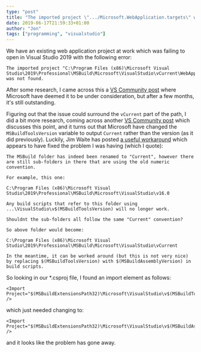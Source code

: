 ```yaml
---
type: "post"
title: "The imported project \".../Microsoft.WebApplication.targets\" was not found"
date: 2019-06-17T21:59:33+01:00
author: "Jon"
tags: ["programming", "visualstudio"]
---
```


We have an existing web application project at work which was failing to open in Visual Studio 2019 with the following error:

```
The imported project "C:\Program Files (x86)\Microsoft Visual Studio\2019\Professional\MSBuild\Microsoft\VisualStudio\vCurrent\WebApplications\Microsoft.WebApplication.targets" was not found.
```

After some research, I came across this a [VS Community post](https://developercommunity.visualstudio.com/content/problem/414282/vs-2019-webapplication-projects-fail-to-load.html) where Microsoft have deemed it to be under consideration, but after a few months, it's still outstanding.

Figuring out that the issue could surround the `vCurrent` part of the path, I did a bit more research, coming across another [VS Community post](https://developercommunity.visualstudio.com/content/problem/404485/vs2019-msbuildtoolsversion-is-not-a-version.html) which discusses this point, and it turns out that Microsoft have changed the `MSBuildToolsVersion` variable to output `Current` rather than the version (as it did previously). Luckily, Jim Waite has posted [a useful workaround](https://developercommunity.visualstudio.com/comments/477080/view.html) which appears to have fixed the problem I was having (which I quote):

```
The MSBuild folder has indeed been renamed to "Current", however there are still sub-folders in there that are using the old numeric convention.

For example, this one:

C:\Program Files (x86)\Microsoft Visual Studio\2019\Professional\MSBuild\Microsoft\VisualStudio\v16.0

Any build scripts that refer to this folder using ...\VisualStudio\v$(MSBuildToolsVersion) will no longer work.

Shouldnt the sub-folders all follow the same "Current" convention?

So above folder would become:

C:\Program Files (x86)\Microsoft Visual Studio\2019\Professional\MSBuild\Microsoft\VisualStudio\vCurrent

In the meantime, it can be worked around (but this is not very nice) by replacing $(MSBuildToolsVersion) with $(MSBuildAssemblyVersion) in build scripts.
```

So looking in our *.csproj file, I found an import element as follows:

```
<Import Project="$(MSBuildExtensionsPath32)\Microsoft\VisualStudio\v$(MSBuildToolsVersion)\WebApplications\Microsoft.WebApplication.targets" />
```

which just needed changing to:

```
<Import Project="$(MSBuildExtensionsPath32)\Microsoft\VisualStudio\v$(MSBuildAssemblyVersion)\WebApplications\Microsoft.WebApplication.targets" />
```

and it looks like the problem has gone away.